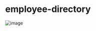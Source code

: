 # employee-directory

![image](https://user-images.githubusercontent.com/65749636/113539575-eda96e80-9592-11eb-934a-8ad484029eae.png)

